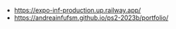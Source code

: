 - https://expo-inf-production.up.railway.app/
- https://andreainfufsm.github.io/ps2-2023b/portfolio/

